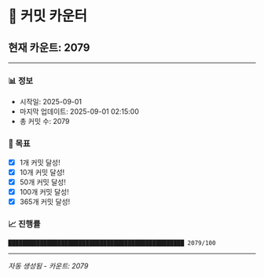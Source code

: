 # 🔢 커밋 카운터

## 현재 카운트: 2079

---

### 📊 정보
- 시작일: 2025-09-01
- 마지막 업데이트: 2025-09-01 02:15:00
- 총 커밋 수: 2079

### 🎯 목표
- [x] 1개 커밋 달성!
- [x] 10개 커밋 달성!
- [x] 50개 커밋 달성!
- [x] 100개 커밋 달성!
- [x] 365개 커밋 달성!

### 📈 진행률
```
██████████████████████████████████████████████████ 2079/100
```

---
*자동 생성됨 - 카운트: 2079*
